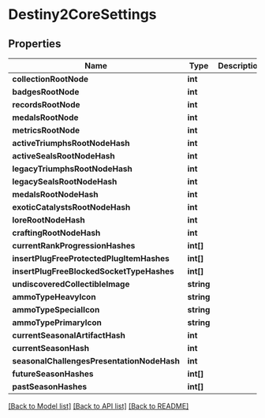 # Destiny2CoreSettings

## Properties
Name | Type | Description | Notes
------------ | ------------- | ------------- | -------------
**collectionRootNode** | **int** |  | [optional] 
**badgesRootNode** | **int** |  | [optional] 
**recordsRootNode** | **int** |  | [optional] 
**medalsRootNode** | **int** |  | [optional] 
**metricsRootNode** | **int** |  | [optional] 
**activeTriumphsRootNodeHash** | **int** |  | [optional] 
**activeSealsRootNodeHash** | **int** |  | [optional] 
**legacyTriumphsRootNodeHash** | **int** |  | [optional] 
**legacySealsRootNodeHash** | **int** |  | [optional] 
**medalsRootNodeHash** | **int** |  | [optional] 
**exoticCatalystsRootNodeHash** | **int** |  | [optional] 
**loreRootNodeHash** | **int** |  | [optional] 
**craftingRootNodeHash** | **int** |  | [optional] 
**currentRankProgressionHashes** | **int[]** |  | [optional] 
**insertPlugFreeProtectedPlugItemHashes** | **int[]** |  | [optional] 
**insertPlugFreeBlockedSocketTypeHashes** | **int[]** |  | [optional] 
**undiscoveredCollectibleImage** | **string** |  | [optional] 
**ammoTypeHeavyIcon** | **string** |  | [optional] 
**ammoTypeSpecialIcon** | **string** |  | [optional] 
**ammoTypePrimaryIcon** | **string** |  | [optional] 
**currentSeasonalArtifactHash** | **int** |  | [optional] 
**currentSeasonHash** | **int** |  | [optional] 
**seasonalChallengesPresentationNodeHash** | **int** |  | [optional] 
**futureSeasonHashes** | **int[]** |  | [optional] 
**pastSeasonHashes** | **int[]** |  | [optional] 

[[Back to Model list]](../README.md#documentation-for-models) [[Back to API list]](../README.md#documentation-for-api-endpoints) [[Back to README]](../README.md)


